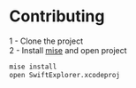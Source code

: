 # Contributing

1 - Clone the project<br>
2 - Install [mise](https://mise.jdx.dev/) and open project
```sh
mise install
open SwiftExplorer.xcodeproj
```
